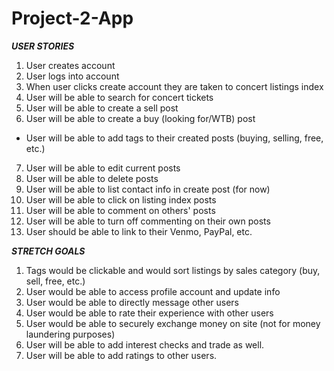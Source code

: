 # Project-2-App

***USER STORIES***
1. User creates account
2. User logs into account
3. When user clicks create account they are taken to concert listings index
4. User will be able to search for concert tickets
5. User will be able to create a sell post
6. User will be able to create a buy (looking for/WTB) post
  - User will be able to add tags to their created posts (buying, selling, free, etc.)
7. User will be able to edit current posts
8. User will be able to delete posts
9. User will be able to list contact info in create post (for now)
10. User will be able to click on listing index posts
11. User will be able to comment on others' posts
12. User will be able to turn off commenting on their own posts
13. User should be able to link to their Venmo, PayPal, etc.

***STRETCH GOALS***
1. Tags would be clickable and would sort listings by sales category (buy, sell, free, etc.)
2. User would be able to access profile account and update info
3. User would be able to directly message other users
4. User would be able to rate their experience with other users
5. User would be able to securely exchange money on site (not for money laundering purposes)
6. User will be able to add interest checks and trade as well.
7. User will be able to add ratings to other users.
